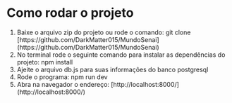 <h1>Como rodar o projeto</h1>

<ol>
    <li> Baixe o arquivo zip do projeto ou rode o comando: git clone [https://github.com/DarkMatter015/MundoSenai](https://github.com/DarkMatter015/MundoSenai)
    <li> No terminal rode o seguinte comando para instalar as dependências do projeto: npm install
    <li> Ajeite o arquivo db.js para suas informações do banco postgresql
    <li> Rode o programa: npm run dev
    <li> Abra na navegador o endereço: [http://localhost:8000/](http://localhost:8000/)
</ol>